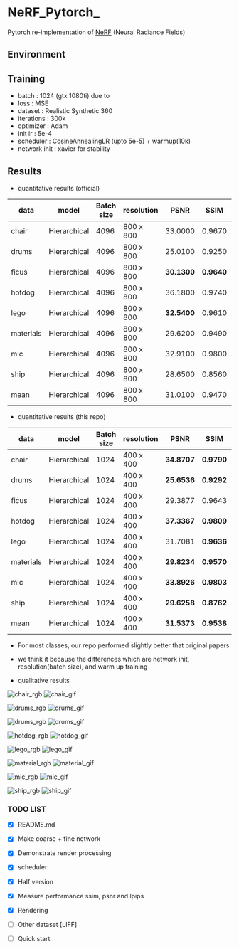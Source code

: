 # NeRF_Pytorch_

Pytorch re-implementation of [NeRF](http://www.matthewtancik.com/nerf) (Neural Radiance Fields)

## Environment

## Training

- batch : 1024 (gtx 1080ti) due to 
- loss : MSE
- dataset : Realistic Synthetic 360
- iterations : 300k
- optimizer : Adam
- init lr : 5e-4
- scheduler : CosineAnnealingLR (upto 5e-5) + warmup(10k)
- network init : xavier for stability 

## Results

- quantitative results (official)

| data          |  model             | Batch size     | resolution |  PSNR   |  SSIM  | LPIPS  | 
|---------------|--------------------|----------------|------------|---------|--------|--------|
| chair         | Hierarchical       | 4096           | 800 x 800  | 33.0000 | 0.9670 | 0.0460 | 
| drums         | Hierarchical       | 4096           | 800 x 800  | 25.0100 | 0.9250 | 0.0910 | 
| ficus         | Hierarchical       | 4096           | 800 x 800  | **30.1300** | **0.9640** | **0.0440** | 
| hotdog        | Hierarchical       | 4096           | 800 x 800  | 36.1800 | 0.9740 | 0.1210 | 
| lego          | Hierarchical       | 4096           | 800 x 800  | **32.5400** | 0.9610 | 0.0500 | 
| materials     | Hierarchical       | 4096           | 800 x 800  | 29.6200 | 0.9490 | 0.0630 | 
| mic           | Hierarchical       | 4096           | 800 x 800  | 32.9100 | 0.9800 | 0.0280 | 
| ship          | Hierarchical       | 4096           | 800 x 800  | 28.6500 | 0.8560 | 0.2060 | 
| mean          | Hierarchical       | 4096           | 800 x 800  | 31.0100 | 0.9470 | 0.0810 | 

- quantitative results (this repo)

| data          | model              | Batch size     | resolution |  PSNR   |  SSIM  | LPIPS  | 
|---------------|--------------------|----------------|------------|---------|--------|--------|
| chair         | Hierarchical       | 1024           | 400 x 400  | **34.8707** | **0.9790** | **0.0280** | 
| drums         | Hierarchical       | 1024           | 400 x 400  | **25.6536** | **0.9292** | **0.0769** | 
| ficus         | Hierarchical       | 1024           | 400 x 400  | 29.3877 | 0.9643 | 0.0447 | 
| hotdog        | Hierarchical       | 1024           | 400 x 400  | **37.3367** | **0.9809** | **0.0294** | 
| lego          | Hierarchical       | 1024           | 400 x 400  | 31.7081 | **0.9636** | **0.0386** | 
| materials     | Hierarchical       | 1024           | 400 x 400  | **29.8234** | **0.9570** | **0.0535** | 
| mic           | Hierarchical       | 1024           | 400 x 400  | **33.8926** | **0.9803** | **0.0239** | 
| ship          | Hierarchical       | 1024           | 400 x 400  | **29.6258** | **0.8762** | **0.1342** | 
| mean          | Hierarchical       | 1024           | 400 x 400  | **31.5373** | **0.9538** | **0.0537** | 

- For most classes, our repo performed slightly better that original papers.

- we think it because the differences which are network init, resolution(batch size), and warm up training

- qualitative results

![chair_rgb](./figures/chair_000.png)
![chair_gif](./figures/chair_rgb.gif)

![drums_rgb](./figures/drums_000.png)
![drums_gif](./figures/drums_rgb.gif)

![drums_rgb](./figures/ficus_000.png)
![drums_gif](./figures/ficus_rgb.gif)

![hotdog_rgb](./figures/hotdog_000.png)
![hotdog_gif](./figures/hotdog_rgb.gif)

![lego_rgb](./figures/000.png)
![lego_gif](./figures/lego.gif)

![material_rgb](./figures/materials_000.png)
![material_gif](./figures/materials_rgb.gif)

![mic_rgb](./figures/mic_000.png)
![mic_gif](./figures/mic_rgb.gif)

![ship_rgb](./figures/ship_000.png)
![ship_gif](./figures/ship_rgb.gif)


### TODO LIST

- [x] README.md
- [x] Make coarse + fine network 
- [x] Demonstrate render processing
- [x] scheduler
- [x] Half version 
- [x] Measure performance ssim, psnr and lpips
- [x] Rendering
- [ ] Other dataset [LIFF]
- [ ] Quick start 



